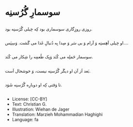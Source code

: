 # سوسمارِ گُرُسنِه

##
روزی روزِگاری سوسماری بود کِه خِیلی گُرُسنِه بود.

##
او خِیلی آهِستِه وَ آرام وَ بی سَر وَ صِدا بِه دُنبالِ غَذا می گَشت. وَسِپَس....

##
سوسمار حَملِه می کُنَد وَیِک طُعمِه را شِکار می کُنَد.

##
بَعد اَز آن او دیگَر گُرُسنِه نیست، وَ خوشحال اَست.

##
تا وَقتی کِه او دوبارِه گُرُسنِه شَوَد.

##
* License: [CC-BY]
* Text: Christian G.
* Illustration: Wiehan de Jager
* Translation: Marzieh Mohammadian Haghighi
* Language: fa
